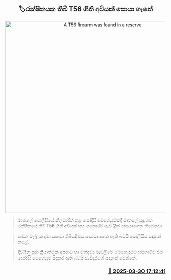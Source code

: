 <p align='center'><b><h2 align='center' title='A T56 firearm was found in a reserve.'>🏷රක්ෂිතයක තිබී T56 ගිනි අවියක් සොයා ගැනේ</h2></b></p>
<p align='center'><img src='https://helakuru.sgp1.cdn.digitaloceanspaces.com/esana/images/lib/t56-arrest.jpg' width='600' alt='A T56 firearm was found in a reserve.'></p>

> මාතලේ පොලීසියේ නිලධාරීන් කළ සෝදිසි මෙහෙයුමකදී මාතලේ සුදු ගඟ රක්ෂිතයේ තිබී T56 ගිනි අවියක් සහ පතොරම් ගැබ් 2ක් සොයාගෙන තිබෙනවා.

> ගමන් මල්ලක දමා සඟවා තිබියදී එය සොයා ගෙන ඇති බවයි පොලීසිය සඳහන් කළේ.

> දිවයින පුරා ක්‍රියාත්මක අපරාධ හා මත්ද්‍රව්‍ය මැඩලීමේ මෙහෙයුමට සමගාමීව එම සෝදිසි මෙහෙයුම සිදුකර ඇති බවයි වැඩිදුරටත් සඳහන් වෙන්නේ.



<h3 align='right'><a href='https://www.helakuru.lk/esana/p/108787/'>📅 2025-03-30 17:12:41</a></h3>
